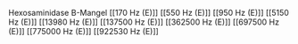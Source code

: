 Hexosaminidase B-Mangel
[[170 Hz (E)]]
[[550 Hz (E)]]
[[950 Hz (E)]]
[[5150 Hz (E)]]
[[13980 Hz (E)]]
[[137500 Hz (E)]]
[[362500 Hz (E)]]
[[697500 Hz (E)]]
[[775000 Hz (E)]]
[[922530 Hz (E)]]
